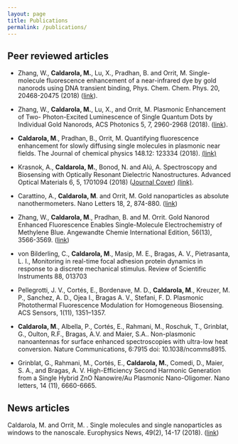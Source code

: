 ```yaml
---
layout: page
title: Publications
permalink: /publications/
---
```



## Peer reviewed articles

* Zhang, W., **Caldarola, M.**, Lu, X., Pradhan, B. and Orrit, M. Single-molecule fluorescence enhancement of a near-infrared dye by gold nanorods using DNA transient binding, Phys. Chem. Chem. Phys. 20, 20468-20475 (2018) ([link](https://pubs.rsc.org/en/content/articlelanding/2018/cp/c8cp03114b)).

* Zhang, W., **Caldarola, M.**, Lu, X., and Orrit, M. Plasmonic Enhancement of Two-
Photon-Excited Luminescence of Single Quantum Dots by Individual Gold Nanorods, ACS Photonics  5, 7, 2960-2968 (2018). ([link](https://pubs.acs.org/doi/10.1021/acsphotonics.8b00306)).

* **Caldarola, M**., Pradhan, B., Orrit, M. Quantifying fluorescence enhancement for slowly
diffusing single molecules in plasmonic near fields. The Journal of chemical physics 148.12:
123334 (2018). [(link)](https://aip.scitation.org/doi/10.1063/1.5023171)

* Krasnok, A., **Caldarola, M.**, Bonod, N. and Alú, A. Spectroscopy and Biosensing
with Optically Resonant Dielectric Nanostructures. Advanced Optical Materials 6, 5, 1701094 (2018) ([Journal Cover](https://onlinelibrary.wiley.com/toc/21951071/2018/6/5)) [(link)](https://onlinelibrary.wiley.com/doi/abs/10.1002/adom.201701094).

* Carattino, A., **Caldarola, M**. and Orrit, M. Gold nanoparticles as absolute nanothermometers.
Nano Letters 18, 2, 874-880. ([link](https://pubs.acs.org/doi/abs/10.1021/acs.nanolett.7b04145))

* Zhang, W., **Caldarola, M**., Pradhan, B. and M. Orrit. Gold Nanorod Enhanced
Fluorescence Enables Single-Molecule Electrochemistry of Methylene Blue. Angewandte
Chemie International Edition, 56(13), 3566-3569. ([link](https://onlinelibrary.wiley.com/doi/abs/10.1002/ange.201612389))

* von Bilderling, C., **Caldarola, M**., Masip, M. E., Bragas, A. V., Pietrasanta, L. I., Monitoring
in real-time focal adhesion protein dynamics in response to a discrete mechanical
stimulus. Review of Scientific Instruments 88, 013703

* Pellegrotti, J. V., Cortés, E., Bordenave, M. D., **Caldarola, M**., Kreuzer, M. P.,
Sanchez, A. D., Ojea I., Bragas A. V., Stefani, F. D. Plasmonic Photothermal Fluorescence
Modulation for Homogeneous Biosensing. ACS Sensors, 1(11), 1351–1357.

* **Caldarola, M**., Albella, P., Cortés, E., Rahmani, M., Roschuk, T., Grinblat, G.,
Oulton, R.F., Bragas, A.V. and Maier, S.A.. Non-plasmonic nanoantennas for surface
enhanced spectroscopies with ultra-low heat conversion. Nature Communications, 6:7915
doi: 10.1038/ncomms8915.

* Grinblat, G., Rahmani, M., Cortés, E., **Caldarola, M.**, Comedi, D., Maier, S. A., and
Bragas, A. V. High-Efficiency Second Harmonic Generation from a Single Hybrid ZnO
Nanowire/Au Plasmonic Nano-Oligomer. Nano letters, 14 (11), 6660-6665.

## News articles

Caldarola, M. and  Orrit, M. . Single molecules and single nanoparticles as windows to the nanoscale. Europhysics News, 49(2), 14-17 (2018). ([link](https://www.europhysicsnews.org/articles/epn/abs/2018/02/epn2018492p14/epn2018492p14.html))


